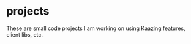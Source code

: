 # projects

These are small code projects I am working on using Kaazing features, client libs, etc.


